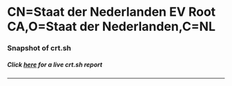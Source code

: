 # CN=Staat der Nederlanden EV Root CA,O=Staat der Nederlanden,C=NL
### Snapshot of crt.sh
##### Click [here](https://crt.sh/?q=Serial_0098969A) for a live crt.sh report

---
